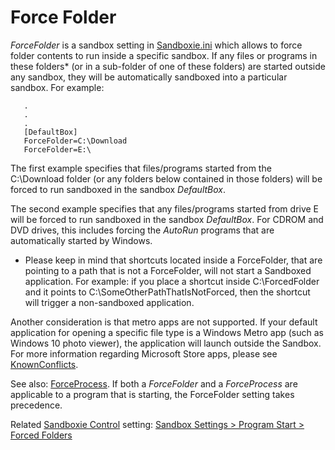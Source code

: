 # Force Folder

_ForceFolder_ is a sandbox setting in [Sandboxie.ini](SandboxieIni.md) which allows to force folder contents to run inside a specific sandbox. If any files or programs in these folders* (or in a sub-folder of one of these folders) are started outside any sandbox, they will be automatically sandboxed into a particular sandbox. For example:

```
   .
   .
   .
   [DefaultBox]
   ForceFolder=C:\Download
   ForceFolder=E:\
```

The first example specifies that files/programs started from the C:\Download folder (or any folders below contained in those folders) will be forced to run sandboxed in the sandbox _DefaultBox_.

The second example specifies that any files/programs started from drive E will be forced to run sandboxed in the sandbox _DefaultBox_. For CDROM and DVD drives, this includes forcing the _AutoRun_ programs that are automatically started by Windows.

* Please keep in mind that shortcuts located inside a ForceFolder, that are pointing to a path that is not a ForceFolder, will not start a Sandboxed application. For example: if you place a shortcut inside C:\ForcedFolder and it points to C:\SomeOtherPathThatIsNotForced, then the shortcut will trigger a non-sandboxed application.

Another consideration is that metro apps are not supported. If your default application for opening a specific file type is a Windows Metro app (such as Windows 10 photo viewer), the application will launch outside the Sandbox. For more information regarding Microsoft Store apps, please see [KnownConflicts](KnownConflicts.md#uwp--modern--microsoft-store-apps).

See also: [ForceProcess](ForceProcess.md). If both a _ForceFolder_ and a _ForceProcess_ are applicable to a program that is starting, the ForceFolder setting takes precedence.

Related [Sandboxie Control](SandboxieControl.md) setting: [Sandbox Settings > Program Start > Forced Folders](ProgramStartSettings.md#forced-folders)

